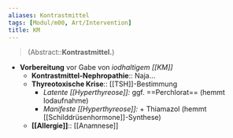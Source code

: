```yaml
---
aliases: Kontrastmittel
tags: [Modul/m00, Art/Intervention]
title: KM
---
```

> (Abstract::**Kontrastmittel.**)
- **Vorbereitung** vor Gabe von *iodhaltigem [[KM]]*
	- **Kontrastmittel-Nephropathie**:: Naja...
	- **Thyreotoxische Krise**:: [[TSH]]-Bestimmung
		- *Latente [[Hyperthyreose]]:* ggf. ==Perchlorat== (hemmt Iodaufnahme)
		- *Manifeste [[Hyperthyreose]]:* + Thiamazol (hemmt [[Schilddrüsenhormone]]-Synthese)
	- **[[Allergie]]**:: [[Anamnese]]